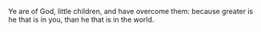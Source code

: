 Ye are of God, little children, and have overcome them: because greater is he that is in you, than he that is in the world.
